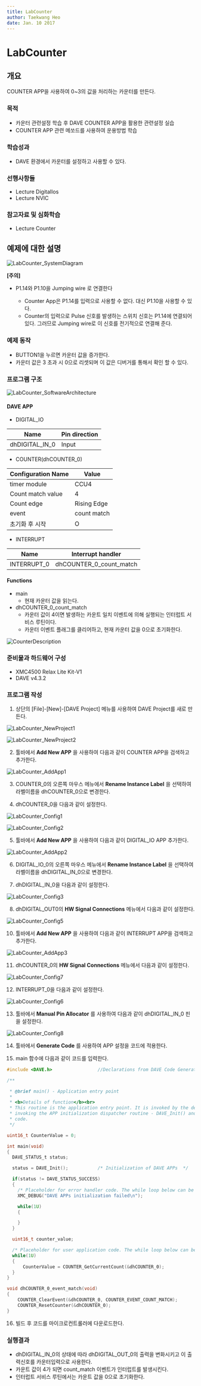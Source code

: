 ```yaml
---
title: LabCounter
author: Taekwang Heo  
date: Jan. 10 2017
---
```


# LabCounter

## 개요
COUNTER APP을 사용하여 0~3의 값을 처리하는 카운터를 만든다.

### 목적
* 카운터 관련설정 학습 후 DAVE COUNTER APP을 활용한 관련설정 실습
* COUNTER APP 관련 메쏘드를 사용하여 운용방법 학습

### 학습성과
* DAVE 환경에서 카운터를 설정하고 사용할 수 있다.

### 선행사항들
* Lecture DigitalIos
* Lecture NVIC

### 참고자료 및 심화학습
* Lecture Counter

## 예제에 대한 설명

![LabCounter_SystemDiagram](./images/LabCounter_SystemDiagram.png)

**[주의]**

* P1.14와 P1.10을 Jumping wire 로 연결한다

  * Counter App은 P1.14를 입력으로 사용할 수 없다. 대신 P1.10을 사용할 수 있다.
  * Counter의 입력으로 Pulse 신호를 발생하는 스위치 신호는 P1.14에 연결되어 있다. 그러므로 Jumping wire로 이 신호를 전기적으로 연결해 준다.

  

### 예제 동작
* BUTTON1을 누르면 카운터 값을 증가한다.
* 카운터 값은 3 초과 시 0으로 리셋되며 이 값은 디버거를 통해서 확인 할 수 있다.

### 프로그램 구조
![LabCounter_SoftwareArchitecture](./images/LabCounter_SoftwareArchitecture.png)

#### DAVE APP
* DIGITAL_IO

| Name             | Pin direction |
| ---------------- | ------------- |
| dhDIGITAL_IN_0   | Input         |

* COUNTER(dhCOUNTER_0)

| Configuration Name | Value       |
|--------------------|-------------|
| timer module       | CCU4        |
| Count match value  | 4           |
| Count edge         | Rising Edge |
| event              | count match |
| 초기화 후 시작      | O           |

* INTERRUPT

| Name        | Interrupt handler       |
|-------------|-------------------------|
| INTERRUPT_0 | dhCOUNTER_0_count_match |

#### Functions
* main
    - 현재 카운터 값을 읽는다.
* dhCOUNTER_0_count_match
    - 카운터 값이 4이면 발생하는 카운트 일치 이벤트에 의해 실행되는 인터럽트 서비스 루틴이다.
    - 카운터 이벤트 플래그를 클리어하고, 현재 카운터 값을 0으로 초기화한다.

![CounterDescription](./images/LabCounter_FunctionDescription.png)

### 준비물과 하드웨어 구성
* XMC4500 Relax Lite Kit-V1
* DAVE v4.3.2

### 프로그램 작성
1. 상단의 [File]-[New]-[DAVE Project] 메뉴를 사용하여 DAVE Project를 새로 만든다.

  ![LabCounter_NewProject1](./images/LabCounter_NewProject1.png)

  ![LabCounter_NewProject2](./images/LabCounter_NewProject2.png)

2. 툴바에서 **Add New APP** 을 사용하여 다음과 같이 COUNTER APP을 검색하고 추가한다.

  ![LabCounter_AddApp1](./images/LabCounter_AddApp1.png)

3. COUNTER_0의 오른쪽 마우스 메뉴에서 **Rename Instance Label** 을 선택하여 라벨이름을 dhCOUNTER_0으로 변경한다.

4. dhCOUNTER_0을 다음과 같이 설정한다.

  ![LabCounter_Config1](./images/LabCounter_Config1.png)

  ![LabCounter_Config2](./images/LabCounter_Config2.png)

5. 툴바에서 **Add New APP** 을 사용하여 다음과 같이 DIGITAL_IO APP 추가한다.

  ![LabCounter_AddApp2](./images/LabCounter_AddApp2.png)

6. DIGITAL_IO_0의 오른쪽 마우스 메뉴에서 **Rename Instance Label** 을 선택하여 라벨이름을  dhDIGITAL_IN_0으로 변경한다.

7. dhDIGITAL_IN_0을 다음과 같이 설정한다.

  ![LabCounter_Config3](./images/LabCounter_Config3.png)

8. dhDIGITAL_OUT0의 **HW Signal Connections** 메뉴에서 다음과 같이 설정한다.

![LabCounter_Config5](./images/LabCounter_Config5.png)

10. 툴바에서 **Add New APP** 을 사용하여 다음과 같이 INTERRUPT APP을 검색하고 추가한다.

  ![LabCounter_AddApp3](./images/LabCounter_AddApp3.png)



11. dhCOUNTER_0의 **HW Signal Connections** 메뉴에서 다음과 같이 설정한다.

  ![LabCounter_Config7](./images/LabCounter_Config7.png)

12. INTERRUPT_0을 다음과 같이 설정한다.

  ![LabCounter_Config6](./images/LabCounter_Config6.png)

13. 툴바에서 **Manual Pin Allocator** 를 사용하여 다음과 같이 dhDIGITAL_IN_0 핀을 설정한다.

![LabCounter_Config8](./images/LabCounter_Config8.png)

14. 툴바에서 **Generate Code** 를 사용하여 APP 설정을 코드에 적용한다.

15. main 함수에 다음과 같이 코드를 입력한다.

```c
#include <DAVE.h>                 //Declarations from DAVE Code Generation (includes SFR declaration)

/**

 * @brief main() - Application entry point
 *
 * <b>Details of function</b><br>
 * This routine is the application entry point. It is invoked by the device startup code. It is responsible for
 * invoking the APP initialization dispatcher routine - DAVE_Init() and hosting the place-holder for user application
 * code.
 */

uint16_t CounterValue = 0;

int main(void)
{
  DAVE_STATUS_t status;

  status = DAVE_Init();           /* Initialization of DAVE APPs  */

  if(status != DAVE_STATUS_SUCCESS)
  {
    /* Placeholder for error handler code. The while loop below can be replaced with an user error handler. */
    XMC_DEBUG("DAVE APPs initialization failed\n");

    while(1U)
    {

    }
  }

  uint16_t counter_value;

  /* Placeholder for user application code. The while loop below can be replaced with user application code. */
  while(1U)
  {
      CounterValue = COUNTER_GetCurrentCount(&dhCOUNTER_0);
  }
}

void dhCOUNTER_0_event_match(void)
{
    COUNTER_ClearEvent(&dhCOUNTER_0, COUNTER_EVENT_COUNT_MATCH);
    COUNTER_ResetCounter(&dhCOUNTER_0);
}
```

16. 빌드 후 코드를 마이크로컨트롤러에 다운로드한다.

### 실행결과
- dhDIGITAL_IN_0의 상태에 따라 dhDIGITAL_OUT_0의 출력을 변화시키고 이 출력신호를 카운터입력으로 사용한다.
- 카운트 값이 4가 되면 count_match 이벤트가 인터럽트를 발생시킨다.
- 인터럽트 서비스 루틴에서는 카운트 값을 0으로 초기화한다.
